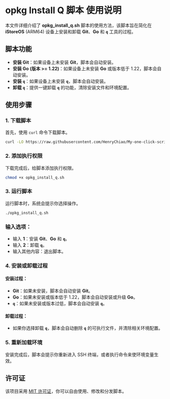 # opkg Install Q 脚本 使用说明

本文件详细介绍了 **opkg_install_q.sh** 脚本的使用方法，该脚本旨在简化在 **iStoreOS** (ARM64) 设备上安装和卸载 **Git**、**Go** 和 **`q`** 工具的过程。

## 脚本功能

- **安装 Git**：如果设备上未安装 **Git**，脚本会自动安装。
- **安装 Go (版本 >= 1.22)**：如果设备上未安装 **Go** 或版本低于 1.22，脚本会自动安装。
- **安装 `q`**：如果设备上未安装 **`q`**，脚本会自动安装。
- **卸载 `q`**：提供一键卸载 **`q`** 的功能，清除安装文件和环境配置。

## 使用步骤

### 1. 下载脚本

首先，使用 `curl` 命令下载脚本。

```bash
curl -LO https://raw.githubusercontent.com/HenryChiao/My-one-click-script/main/opkg_install_q.sh`
```

### 2. 添加执行权限

下载完成后，给脚本添加执行权限。
```bash
chmod +x opkg_install_q.sh
```

### 3. 运行脚本

运行脚本时，系统会提示你选择操作。
```bash
./opkg_install_q.sh
```

### 输入选项：

- 输入 **1**：安装 **Git**、**Go** 和 **`q`**。
- 输入 **2**：卸载 **`q`**。
- 输入其他内容：退出脚本。

### 4. 安装或卸载过程

#### 安装过程：

- **Git**：如果未安装，脚本会自动安装 **Git**。
- **Go**：如果未安装或版本低于 1.22，脚本会自动安装或升级 **Go**。
- **`q`**：如果未安装或版本过低，脚本会自动安装 **`q`**。

#### 卸载过程：

- 如果你选择卸载 **`q`**，脚本会自动删除 **`q`** 的可执行文件，并清除相关环境配置。

### 5. 重新加载环境

安装完成后，脚本会提示你重新进入 SSH 终端，或者执行命令来使环境变量生效。

## 许可证

该项目采用 [MIT 许可证](https://opensource.org/licenses/MIT)，你可以自由使用、修改和分发脚本。
